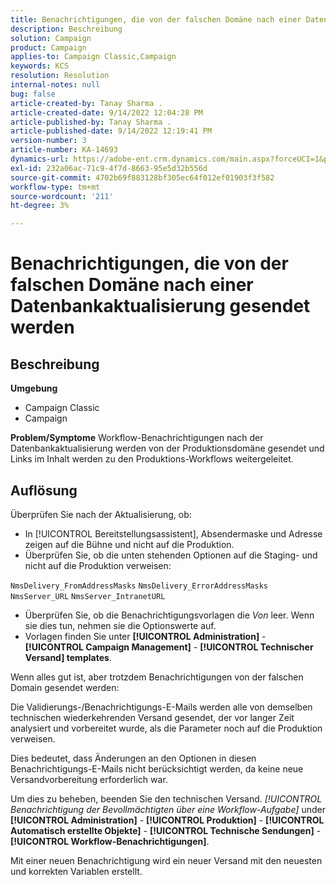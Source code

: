 ```yaml
---
title: Benachrichtigungen, die von der falschen Domäne nach einer Datenbankaktualisierung gesendet werden
description: Beschreibung
solution: Campaign
product: Campaign
applies-to: Campaign Classic,Campaign
keywords: KCS
resolution: Resolution
internal-notes: null
bug: false
article-created-by: Tanay Sharma .
article-created-date: 9/14/2022 12:04:28 PM
article-published-by: Tanay Sharma .
article-published-date: 9/14/2022 12:19:41 PM
version-number: 3
article-number: KA-14693
dynamics-url: https://adobe-ent.crm.dynamics.com/main.aspx?forceUCI=1&pagetype=entityrecord&etn=knowledgearticle&id=a95eeb5e-2534-ed11-9db1-002248086735
exl-id: 232a06ac-71c9-4f7d-8663-95e5d32b556d
source-git-commit: 4702b69f883128bf305ec64f012ef01903f3f582
workflow-type: tm+mt
source-wordcount: '211'
ht-degree: 3%

---
```


# Benachrichtigungen, die von der falschen Domäne nach einer Datenbankaktualisierung gesendet werden

## Beschreibung

<b>Umgebung</b>
- Campaign Classic
- Campaign



<b>Problem/Symptome</b>
Workflow-Benachrichtigungen nach der Datenbankaktualisierung werden von der Produktionsdomäne gesendet und Links im Inhalt werden zu den Produktions-Workflows weitergeleitet.


## Auflösung


Überprüfen Sie nach der Aktualisierung, ob:

- In [!UICONTROL Bereitstellungsassistent], Absendermaske und Adresse zeigen auf die Bühne und nicht auf die Produktion.
- Überprüfen Sie, ob die unten stehenden Optionen auf die Staging- und nicht auf die Produktion verweisen:


`NmsDelivery_FromAddressMasks`
`NmsDelivery_ErrorAddressMasks`
`NmsServer_URL`
`NmsServer_IntranetURL`



- Überprüfen Sie, ob die Benachrichtigungsvorlagen die *Von* leer. Wenn sie dies tun, nehmen sie die Optionswerte auf.
- Vorlagen finden Sie unter <b>[!UICONTROL Administration]</b> - <b>[!UICONTROL Campaign Management]</b> - <b>[!UICONTROL Technischer Versand] templates</b>.




Wenn alles gut ist, aber trotzdem Benachrichtigungen von der falschen Domain gesendet werden:

Die Validierungs-/Benachrichtigungs-E-Mails werden alle von demselben technischen wiederkehrenden Versand gesendet, der vor langer Zeit analysiert und vorbereitet wurde, als die Parameter noch auf die Produktion verweisen.

Dies bedeutet, dass Änderungen an den Optionen in diesen Benachrichtigungs-E-Mails nicht berücksichtigt werden, da keine neue Versandvorbereitung erforderlich war.

Um dies zu beheben, beenden Sie den technischen Versand. *[!UICONTROL Benachrichtigung der Bevollmächtigten über eine Workflow-Aufgabe]* under <b>[!UICONTROL Administration]</b> - <b>[!UICONTROL Produktion]</b> - <b>[!UICONTROL Automatisch erstellte Objekte]</b> - <b>[!UICONTROL Technische Sendungen]</b> - <b>[!UICONTROL Workflow-Benachrichtigungen]</b>.

Mit einer neuen Benachrichtigung wird ein neuer Versand mit den neuesten und korrekten Variablen erstellt.
